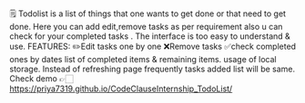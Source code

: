 🗒 Todolist is a list of things that one wants to get done or that need to get done. Here you can add edit,remove tasks as per requirement also u can check for your completed tasks . The interface is too easy to understand & use.
FEATURES:
✏️Edit tasks one by one
❌Remove tasks
✅check completed ones by dates
list of completed items & remaining items.
usage of local storage. Instead of refreshing page frequently tasks added list will be same.
Check demo 👉🏻 https://priya7319.github.io/CodeClauseInternship_TodoList/
